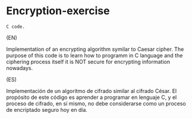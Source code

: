 # Encryption-exercise
`C code.`

(EN)

Implementation of an encrypting algorithm symilar to Caesar cipher. The purpose of this code is to learn how to programm in C language and the ciphering process itself it is NOT secure for encrypting information nowadays.

(ES)

Implementación de un algoritmo de cifrado similar al cifrado César. El propósito de este código es aprender a programar en lenguaje C, y el proceso de cifrado, en sí mismo, no debe considerarse como un proceso de encriptado seguro hoy en día.
